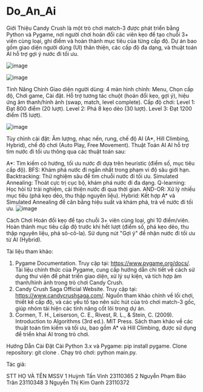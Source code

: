# Do_An_Ai
Giới Thiệu
Candy Crush là một trò chơi match-3 được phát triển bằng Python và Pygame, nơi người chơi hoán đổi các viên kẹo để tạo chuỗi 3+ viên cùng loại, ghi điểm và hoàn thành mục tiêu của từng cấp độ. Dự án bao gồm giao diện người dùng (UI) thân thiện, các cấp độ đa dạng, và thuật toán AI hỗ trợ gợi ý nước đi tối ưu.

![image](https://github.com/user-attachments/assets/c3eeb993-61a4-4b8a-9f1e-db4922235cbc)

![image](https://github.com/user-attachments/assets/81127ca1-06dd-4ba2-96d3-c9c9359de335)



Tính Năng Chính
Giao diện người dùng:
4 màn hình chính: Menu, Chọn cấp độ, Chơi game, Cài đặt.
Hỗ trợ tương tác chuột (hoán đổi kẹo, gợi ý), hiệu ứng âm thanh/hình ảnh (swap, match, level complete).
Cấp độ chơi:
Level 1: Đạt 800 điểm (20 lượt).
Level 2: Phá 8 kẹo dẻo (30 lượt).
Level 3: Đạt 1200 điểm (15 lượt).

![image](https://github.com/user-attachments/assets/6ef23999-f2b8-401c-96e1-f96859022956)

Tùy chỉnh cài đặt: Âm lượng, nhạc nền, rung, chế độ AI (A*, Hill Climbing, Hybrid), chế độ chơi (Auto Play, Free Movement).
Thuật Toán AI
AI hỗ trợ tìm nước đi tối ưu thông qua các thuật toán sau:

A*: Tìm kiếm có hướng, tối ưu nước đi dựa trên heuristic (điểm số, mục tiêu cấp độ).
BFS: Khám phá nước đi ngắn nhất trong phạm vi độ sâu giới hạn.
Backtracking: Thử nghiệm sâu để tìm chuỗi nước đi tối ưu.
Simulated Annealing: Thoát cực trị cục bộ, khám phá nước đi đa dạng.
Q-learning: Học hỏi từ trải nghiệm, cải thiện nước đi qua thời gian.
AND-OR: Xử lý nhiều mục tiêu (phá kẹo dẻo, thu thập nguyên liệu).
Hybrid: Kết hợp A* và Simulated Annealing để cân bằng hiệu suất và khám phá, trả về nước đi tối ưu.
![image](https://github.com/user-attachments/assets/bab7e06d-a27c-4d38-aa0e-ab2b0e188632)


Cách Chơi
Hoán đổi kẹo để tạo chuỗi 3+ viên cùng loại, ghi 10 điểm/viên.
Hoàn thành mục tiêu cấp độ trước khi hết lượt (điểm số, phá kẹo dẻo, thu thập nguyên liệu, phá sô-cô-la).
Sử dụng nút "Gợi ý" để nhận nước đi tối ưu từ AI (Hybrid).

Tài liệu tham khảo:
1.	Pygame Documentation. Truy cập tại: https://www.pygame.org/docs/. Tài liệu chính thức của Pygame, cung cấp hướng dẫn chi tiết về cách sử dụng thư viện để phát triển giao diện, xử lý sự kiện, và tích hợp âm thanh/hình ảnh trong trò chơi Candy Crush. 
2.	Candy Crush Saga Official Website. Truy cập tại: https://www.candycrushsaga.com/. Nguồn tham khảo chính về lối chơi, thiết kế cấp độ, và các yếu tố tạo nên sức hút của trò chơi match-3 gốc, giúp nhóm tái hiện các tính năng cốt lõi trong dự án. 
3.	Cormen, T. H., Leiserson, C. E., Rivest, R. L., & Stein, C. (2009). Introduction to Algorithms (3rd ed.). MIT Press. Sách tham khảo về các thuật toán tìm kiếm và tối ưu, bao gồm A* và Hill Climbing, được sử dụng để triển khai AI trong trò chơi. 

Hướng Dẫn Cài Đặt
Cài Python 3.x và Pygame: pip install pygame.
Clone repository: git clone <repo-url>.
Chạy trò chơi: python main.py.

Tác giả: 
		
STT	HỌ VÀ TÊN            	MSSV
1       Huỳnh Tấn Vinh       	23110365
2 	Nguyễn Phạm Bảo Trân	23110348
3       Nguyễn Thị Kim Oanh  	23110372


